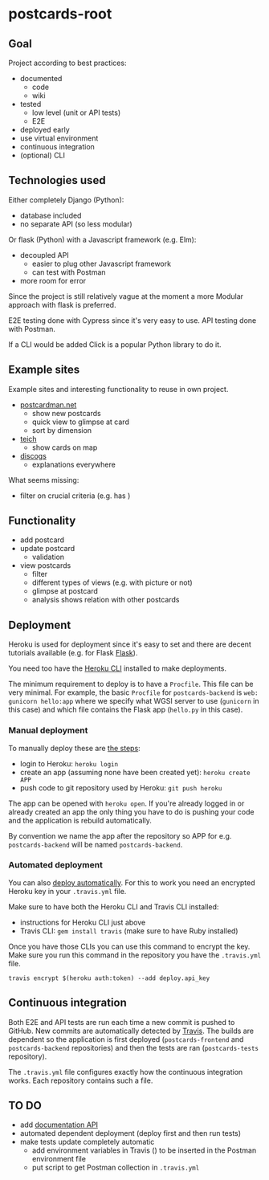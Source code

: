 # postcards-root

## Goal

Project according to best practices:

- documented
  - code
  - wiki
- tested
  - low level (unit or API tests)
  - E2E
- deployed early
- use virtual environment
- continuous integration
- (optional) CLI

## Technologies used

Either completely Django (Python):

- database included
- no separate API (so less modular)

Or flask (Python) with a Javascript framework (e.g. Elm):

- decoupled API
  - easier to plug other Javascript framework
  - can test with Postman
- more room for error

Since the project is still relatively vague at the moment a more Modular approach with flask is preferred.

E2E testing done with Cypress since it's very easy to use. API testing done with Postman.

If a CLI would be added Click is a popular Python library to do it.

## Example sites

Example sites and interesting functionality to reuse in own project.

- [postcardman.net](https://www.postcardman.net/)
  - show new postcards
  - quick view to glimpse at card
  - sort by dimension
- [teich](http://collections.carli.illinois.edu/cdm/landingpage/collection/nby_teich)
  - show cards on map
- [discogs](https://www.discogs.com)
  - explanations everywhere

What seems missing:

- filter on crucial criteria (e.g. has )

## Functionality

- add postcard
- update postcard
  - validation
- view postcards
  - filter
  - different types of views (e.g. with picture or not)
  - glimpse at postcard
  - analysis shows relation with other postcards

## Deployment

Heroku is used for deployment since it's easy to set and there are decent tutorials available (e.g. for Flask [Flask](https://medium.com/the-andela-way/deploying-a-python-flask-app-to-heroku-41250bda27d0)).

You need too have the [Heroku CLI](https://devcenter.heroku.com/articles/heroku-cli#download-and-install) installed to make deployments.

The minimum requirement to deploy is to have a `Procfile`. This file can be very minimal. For example, the basic `Procfile` for `postcards-backend` is `web: gunicorn hello:app` where we specify what WGSI server to use (`gunicorn` in this case) and which file contains the Flask app (`hello.py` in this case).

### Manual deployment

To manually deploy these are [the steps](https://devcenter.heroku.com/articles/getting-started-with-python):

- login to Heroku: `heroku login`
- create an app (assuming none have been created yet): `heroku create APP`
- push code to git repository used by Heroku: `git push heroku`

The app can be opened with `heroku open`. If you're already logged in or already created an app the only thing you have to do is pushing your code and the application is rebuild automatically.

By convention we name the app after the repository so APP for e.g. `postcards-backend` will be named `postcards-backend`.

### Automated deployment

You can also [deploy automatically](https://docs.travis-ci.com/user/deployment/heroku/). For this to work you need an encrypted Heroku key in your `.travis.yml` file. 

Make sure to have both the Heroku CLI and Travis CLI installed:

* instructions for Heroku CLI just above
* Travis CLI: `gem install travis` (make sure to have Ruby installed)

Once you have those CLIs you can use this command to encrypt the key. Make sure you run this command in the repository you have the `.travis.yml` file.

`travis encrypt $(heroku auth:token) --add deploy.api_key`

## Continuous integration

Both E2E and API tests are run each time a new commit is pushed to GitHub. New commits are automatically detected by [Travis](https://travis-ci.com/). The builds are dependent so the application is first deployed (`postcards-frontend` and `postcards-backend` repositories) and then the tests are ran (`postcards-tests` repository).

The `.travis.yml` file configures exactly how the continuous integration works. Each repository contains such a file.

## TO DO

- add [documentation API](https://learning.getpostman.com/docs/postman/api_documentation/intro_to_api_documentation/)
- automated dependent deployment (deploy first and then run tests)
- make tests update completely automatic
  - add environment variables in Travis () to be inserted in the Postman environment file
  - put script to get Postman collection in `.travis.yml`